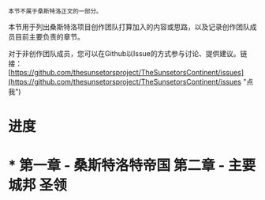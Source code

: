 ```
本节不属于桑斯特洛正文的一部分。
```

本节用于列出桑斯特洛项目创作团队打算加入的内容或思路，以及记录创作团队成员目前主要负责的章节。

对于非创作团队成员，您可以在Github以Issue的方式参与讨论、提供建议。链接：[https://github.com/thesunsetorsproject/TheSunsetorsContinent/issues](https://github.com/thesunsetorsproject/TheSunsetorsContinent/issues "点我")

# 进度

#  \* 第一章 - 桑斯特洛特帝国 第二章 - 主要城邦 圣领 



